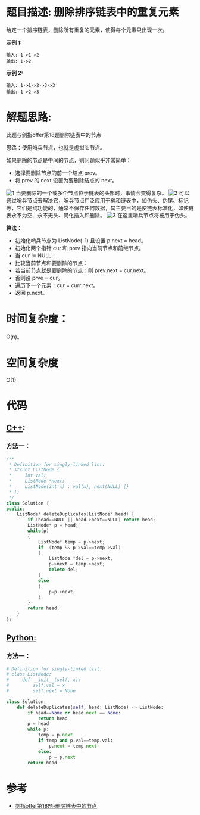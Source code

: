 # 题目描述:  删除排序链表中的重复元素

给定一个排序链表，删除所有重复的元素，使得每个元素只出现一次。

**示例 1:**
```
输入: 1->1->2
输出: 1->2
```
**示例 2:**
```
输入: 1->1->2->3->3
输出: 1->2->3
```
  
# 解题思路:
此题与剑指offer第18题删除链表中的节点

思路：使用哨兵节点，也就是虚拟头节点。

如果删除的节点是中间的节点，则问题似乎非常简单：
  - 选择要删除节点的前一个结点 prev。
  - 将 prev 的 next 设置为要删除结点的 next。
  
  ![1](https://github.com/bryceustc/LeetCode_Note/blob/master/cpp/Remove-Linked-List-Elements/Images/1.png)
当要删除的一个或多个节点位于链表的头部时，事情会变得复杂。
  ![2](https://github.com/bryceustc/LeetCode_Note/blob/master/cpp/Remove-Linked-List-Elements/Images/2.jpg)
可以通过哨兵节点去解决它，哨兵节点广泛应用于树和链表中，如伪头、伪尾、标记等，它们是纯功能的，通常不保存任何数据，其主要目的是使链表标准化，如使链表永不为空、永不无头、简化插入和删除。
  ![3](https://github.com/bryceustc/LeetCode_Note/blob/master/cpp/Remove-Linked-List-Elements/Images/3.jpg)
在这里哨兵节点将被用于伪头。

**算法：**

  - 初始化哨兵节点为 ListNode(-1) 且设置 p.next = head。
  - 初始化两个指针 cur 和 prev 指向当前节点和前继节点。
  - 当 cur != NULL：
  - 比较当前节点和要删除的节点：
  - 若当前节点就是要删除的节点：则 prev.next = cur.next。
  - 否则设 prve = cur。
  - 遍历下一个元素：cur = curr.next。
  - 返回 p.next。
 
# 时间复杂度：
   O(n)。
# 空间复杂度
  O(1)
# 代码

## [C++](./Remove-Duplicates-From-Sorted-List.cpp):

###  方法一：
```c++
/**
 * Definition for singly-linked list.
 * struct ListNode {
 *     int val;
 *     ListNode *next;
 *     ListNode(int x) : val(x), next(NULL) {}
 * };
 */
class Solution {
public:
    ListNode* deleteDuplicates(ListNode* head) {
        if (head==NULL || head->next==NULL) return head;
        ListNode* p = head;
        while(p)
        {
            ListNode* temp = p->next;
            if  (temp && p->val==temp->val)
            {
                ListNode *del = p->next;
                p->next = temp->next;
                delete del;
            }
            else
            {
                p=p->next;
            }
        }
        return head;
    }
};
```
## [Python:](https://github.com/bryceustc/LeetCode_Note/blob/master/python/Remove-Duplicates-From-Sorted-List/Remove-Duplicates-From-Sorted-List.py)
###  方法一：
```python
# Definition for singly-linked list.
# class ListNode:
#     def __init__(self, x):
#         self.val = x
#         self.next = None

class Solution:
    def deleteDuplicates(self, head: ListNode) -> ListNode:
        if head==None or head.next == None:
            return head
        p = head
        while p:
            temp = p.next
            if temp and p.val==temp.val:
                p.next = temp.next
            else:
                p = p.next
        return head
```
# 参考
  - [剑指offer第18题-删除链表中的节点](https://github.com/bryceustc/CodingInterviews/blob/master/PrintListInReversedOrder/README.md)


